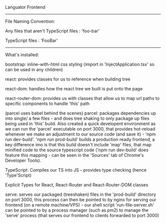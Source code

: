 Languator Frontend

<hr>

File Naming Convention: 

Any files that aren't TypeScript files : 'foo-bar'

TypeScript files : 'FooBar'

<hr>

What's installed:

bootstrap: inline-with-html css styling (import in 'InjectApplication.tsx' so can be used in any children)

react: provides classes for us to reference when building tree

react-dom: handles how the react tree we built is put onto the page

react-router-dom: provides us with classes that allow us to map url paths to specific components to handle 'this' path

(parcel uses babel behind the scenes)
parcel: packages dependencies up into single/ a few files - and does tree shaking to only package up files being used in 'this' build. Also created a quick developent environment as we can run the 'parcel' executable on port 3000, that provides hot-reload whenever we make an adjustment to our source code (and save it) - 'npm run dev-build'. 'npm run prod-build' builds a production ready frontend, a key difference imo is that this build doesn't include 'map' files, that map minified code to the source typescript code ('npm run dev-build' does feature this mapping - can be seen in the 'Sources' tab of Chrome's Developer Tools).

TypeScript: Compiles our TS into JS - provides type checking (hence 'Type'Script)

Explicit Types for React, React-Router and React-Router-DOM classes

serve: serves our packaged (treeshaken) files in the 'prod-build' directory on port 3000, this process can then be pointed to by nginx for serving our frontend (on a remote machine/VPS) - our shell script 'run-file-server.sh' can be pointed to by a process manager (such as pm2) to manage the 'serve' process (that serves our frontend to clients forwarded to port 3000)
